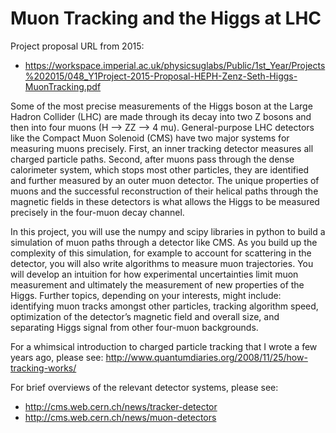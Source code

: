 Muon Tracking and the Higgs at LHC
==================================

Project proposal URL from 2015:

* https://workspace.imperial.ac.uk/physicsuglabs/Public/1st_Year/Projects%202015/048_Y1Project-2015-Proposal-HEPH-Zenz-Seth-Higgs-MuonTracking.pdf

Some of the most precise measurements of the Higgs boson at the Large Hadron Collider (LHC) are made through its decay into two Z bosons and then into four muons (H --> ZZ --> 4 mu). General-purpose LHC detectors like the Compact Muon Solenoid (CMS) have two major systems for measuring muons precisely. First, an inner tracking detector measures all charged particle paths. Second, after muons pass through the dense calorimeter system, which stops most other particles, they are identified and further measured by an outer muon detector. The unique properties of muons and the successful reconstruction of their helical paths through the magnetic fields in these detectors is what allows the Higgs to be measured precisely in the four-muon decay channel.

In this project, you will use the numpy and scipy libraries in python to build a simulation of muon paths through a detector like CMS. As you build up the complexity of this simulation, for example to account for scattering in the detector, you will also write algorithms to measure muon trajectories. You will develop an intuition for how experimental uncertainties limit muon measurement and ultimately the measurement of new properties of the Higgs. Further topics, depending on your interests, might include: identifying muon tracks amongst other particles, tracking algorithm speed, optimization of the detector’s magnetic field and overall size, and separating Higgs signal from other four-muon backgrounds.

For a whimsical introduction to charged particle tracking that I wrote a few years ago, please see: http://www.quantumdiaries.org/2008/11/25/how-tracking-works/

For brief overviews of the relevant detector systems, please see:

* http://cms.web.cern.ch/news/tracker-detector 
* http://cms.web.cern.ch/news/muon-detectors
